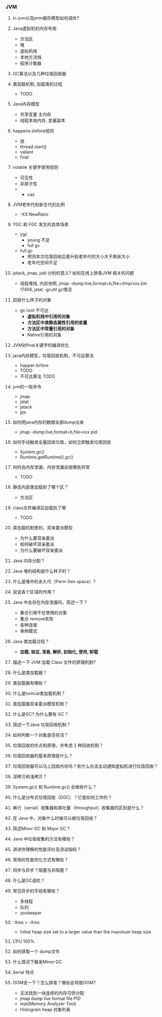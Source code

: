 ### JVM
1. in-jvm以及jmm缓存模型如何调优?
2. Java虚拟机的内存布局
    - 方法区
    - 堆
    - 虚拟机栈
    - 本地方法栈
    - 程序计数器
3. GC算法以及几种垃圾回收器
4. 类加载机制, 加载类的过程
    - TODO
5. Java内存模型
    - 共享变量 主内存
    - 线程本地内存, 变量副本
6. happens-before规则
    - 锁
    - thread.start()
    - valiant
    - final
7. volatile 关键字使用规则
    - 可见性
    - 非原子性
    - + cas
8. JVM老年代和新生代的比例
    - -XX:NewRatio
9. YGC 和 FGC 发生的具体场景
    - ygc
        - young 不足
        - full gc
    - full gc
        - 预测本次垃圾回收后晋升到老年代的大小大于剩余大小
        - 老年代空间不足
10. jstack, jmap, jutil 分别的意义? 如何在线上排查JVM 相关的问题
    - 线程堆栈, 内存快照, jmap -dump:live,format=b,file=/tmp/xxx.bin 17456, jstat -gcutil gc情况 
11. 回收什么样子的对象
    - gc root 不可达
        - **虚拟机栈中引用的对象**
        - **方法区中类静态属性引用的变量**
        - **方法区中常量引用的对象**
        - Native引用的对象
16. JVM对final关键字的编译优化
17. java内存模型，垃圾回收机制，不可达算法
    - happer-brfore
    - TODO
    - 不可达算法 TODO
18. jvm的一些命令
    - jmap
    - jstat
    - jstack
    - jps
19. 如何把java内存的数据全部dump出来
    - jmap -dump:live,format=b,file=xxx pid
20. 如何手动触发全量回收垃圾，如何立即触发垃圾回收
    - System.gc()
    - Runtime.getRuntime().gc()
21. 何时会内存泄漏，内存泄漏会抛哪些异常
    - TODO
22. 静态内部类加载到了哪个区？
    - 方法区 
23. class文件编译后加载到了哪
    - TODO
24. 类加载机制里的，双亲委派模型
    - 为什么要双亲委派
    - 如何破坏双亲委派
    - 为什么要破坏双亲委派
1. Java 内存分配？
1. Java 堆的结构是什么样子的？
1. 什么是堆中的永久代（Perm Gen space）?
1. 说说各个区域的作用？
1. Java 中会存在内存泄漏吗，简述一下？
    - 集合引用不在使用的对象
    - 集合 remove失败
    - 各种连接
    - 单例模式
1. Java 类加载过程？
    - **加载, 验证, 准备, 解析, 初始化, 使用, 卸载**
    
1. 描述一下 JVM 加载 Class 文件的原理机制?
1. 什么是类加载器？
1. 类加载器有哪些？
1. 什么是tomcat类加载机制？
1. 类加载器双亲委派模型机制？
1. 什么是GC? 为什么要有 GC？
1. 简述一下Java 垃圾回收机制？
1. 如何判断一个对象是否存活？
1. 垃圾回收的优点和原理，并考虑 2 种回收机制？
1. 垃圾回收器的基本原理是什么？
1. 垃圾回收器可以马上回收内存吗？有什么办法主动通知虚拟机进行垃圾回收？
1. 深拷贝和浅拷贝？
1. System.gc() 和 Runtime.gc() 会做些什么？
1. 什么是分布式垃圾回收（DGC）？它是如何工作的？
1. 串行（serial）收集器和吞吐量（throughput）收集器的区别是什么？
1. 在 Java 中，对象什么时候可以被垃圾回收？
1. 简述Minor GC 和 Major GC？
1. Java 中垃圾收集的方法有哪些？
1. 讲讲你理解的性能评价及测试指标？
1. 常用的性能优化方式有哪些？
1. 同步与异步？阻塞与非阻塞？
1. 什么是GC调优？
1. 常见异步的手段有哪些？
    - 多线程
    - 队列
    - zookeeper
1. -Xms > -Xmx 
    - Initial heap size set to a larger value than the maximum heap size
12. CPU 100%
13. 如何获取一个 dump文件
14. 什么情况下触发Minor GC
15. Serial 特点
1. OOM说一下？怎么排查？哪些会导致OOM?    
    - 无法找到一块连续的内存可供分配
    - jmap dump live format file PID
    - mat(Memory Analyzer Tool)
    - Histogram heap 对象列表
